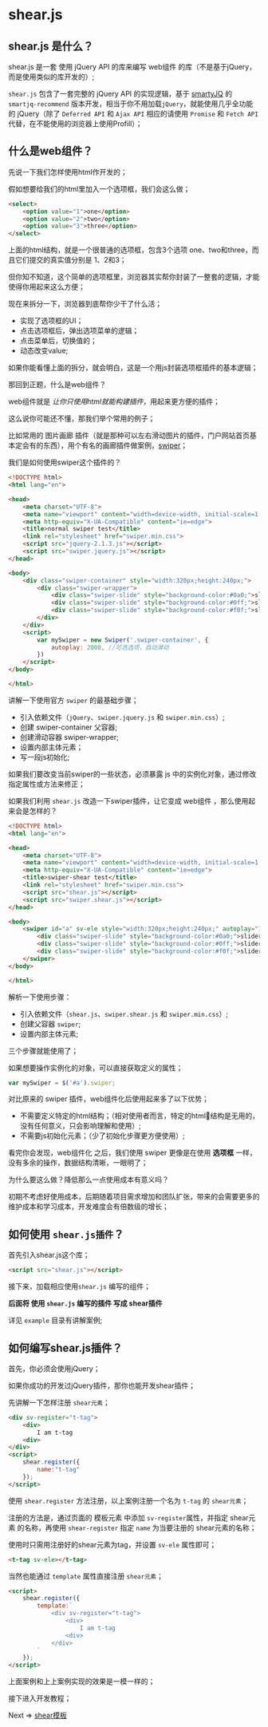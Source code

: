# shear.js

## shear.js 是什么？

shear.js 是一套 使用 jQuery API 的库来编写 web组件 的库（不是基于jQuery，而是使用类似的库开发的）;

`shear.js` 包含了一套完整的 jQuery API 的实现逻辑，基于 [smartyJQ](https://github.com/kirakiray/smartJQ) 的 `smartjq-recommend` 版本开发，相当于你不用加载`jQuery`，就能使用几乎全功能的 jQuery（除了 `Deferred API` 和 `Ajax API` 相应的请使用 `Promise` 和 `Fetch API` 代替，在不能使用的浏览器上使用Profill）；

## 什么是web组件？

先说一下我们怎样使用html作开发的；

假如想要给我们的html里加入一个选项框，我们会这么做；

```html
<select>
    <option value="1">one</option>
    <option value="2">two</option>
    <option value="3">three</option>
</select>
```

上面的html结构，就是一个很普通的选项框，包含3个选项 one、two和three，而且它们提交的真实值分别是 1、2和3；

但你知不知道，这个简单的选项框里，浏览器其实帮你封装了一整套的逻辑，才能使得你用起来这么方便；

现在来拆分一下，浏览器到底帮你少干了什么活；

* 实现了选项框的UI；
* 点击选项框后，弹出选项菜单的逻辑；
* 点击菜单后，切换值的；
* 动态改变value;

如果你能看懂上面的拆分，就会明白，这是一个用js封装选项框插件的基本逻辑；

那回到正题，什么是web组件？

web组件就是 *让你只使用html就能构建插件*，用起来更方便的插件；

这么说你可能还不懂，那我们举个常用的例子；

比如常用的 图片画廊 插件（就是那种可以左右滑动图片的插件，门户网站首页基本定会有的东西），用个有名的画廊插件做案例，[swiper](http://www.swiper.com.cn)；

我们是如何使用swiper这个插件的？

```html
<!DOCTYPE html>
<html lang="en">

<head>
    <meta charset="UTF-8">
    <meta name="viewport" content="width=device-width, initial-scale=1.0">
    <meta http-equiv="X-UA-Compatible" content="ie=edge">
    <title>normal swiper test</title>
    <link rel="stylesheet" href="swiper.min.css">
    <script src="jquery-2.1.3.js"></script>
    <script src="swiper.jquery.js"></script>
</head>

<body>
    <div class="swiper-container" style="width:320px;height:240px;">
        <div class="swiper-wrapper">
            <div class="swiper-slide" style="background-color:#0a0;">slider1</div>
            <div class="swiper-slide" style="background-color:#0ff;">slider2</div>
            <div class="swiper-slide" style="background-color:#f0f;">slider3</div>
        </div>
    </div>
    <script>
        var mySwiper = new Swiper('.swiper-container', {
            autoplay: 2000, //可选选项，自动滑动
        })
    </script>
</body>

</html>
```

讲解一下使用官方 `swiper` 的最基础步骤；

* 引入依赖文件（`jQuery`、`swiper.jquery.js` 和 `swiper.min.css`）;
* 创建 swiper-container 父容器;
* 创建滑动容器 swiper-wrapper;
* 设置内部主体元素；
* 写一段js初始化;

如果我们要改变当前swiper的一些状态，必须暴露 js 中的实例化对象，通过修改指定属性或方法来修正；

如果我们利用 `shear.js` 改造一下swiper插件，让它变成 web组件 ，那么使用起来会是怎样的？

```html      
<!DOCTYPE html>
<html lang="en">

<head>
    <meta charset="UTF-8">
    <meta name="viewport" content="width=device-width, initial-scale=1.0">
    <meta http-equiv="X-UA-Compatible" content="ie=edge">
    <title>swiper-shear test</title>
    <link rel="stylesheet" href="swiper.min.css">
    <script src="shear.js"></script>
    <script src="swiper.shear.js"></script>
</head>

<body>
    <swiper id="a" sv-ele style="width:320px;height:240px;" autoplay="1000">
        <div class="swiper-slide" style="background-color:#0a0;">slider1</div>
        <div class="swiper-slide" style="background-color:#0ff;">slider2</div>
        <div class="swiper-slide" style="background-color:#f0f;">slider3</div>
    </swiper>
</body>

</html>
````

解析一下使用步骤：

* 引入依赖文件（`shear.js`、`swiper.shear.js` 和 `swiper.min.css`）;
* 创建父容器 `swiper`;
* 设置内部主体元素;

三个步骤就能使用了；

如果想要操作实例化的对象，可以直接获取定义的属性；

```javascript
var mySwiper = $('#a').swiper;
```

对比原来的 swiper 插件，web组件化后使用起来多了以下优势；

* 不需要定义特定的html结构；（相对使用者而言，特定的html结构是无用的，没有任何意义，只会影响理解和使用）;
* 不需要js初始化元素；（少了初始化步骤更方便使用）;

看完你会发现，web组件化 之后，我们使用 swiper 更像是在使用 **选项框** 一样，没有多余的操作，数据结构清晰，一眼明了；

为什么要这么做？降低那么一点使用成本有意义吗？

初期不考虑好使用成本，后期随着项目需求增加和团队扩张，带来的会需要更多的维护成本和学习成本，开发难度会有倍数级的增长；

## 如何使用 `shear.js插件`？

首先引入shear.js这个库；

```html
<script src="shear.js"></script>
````

接下来，加载相应使用`shear.js` 编写的组件；

**后面将 使用 `shear.js` 编写的插件 写成 shear插件**

详见 `example` 目录有讲解案例;

## 如何编写shear.js插件？

首先，你必须会使用jQuery；

如果你成功的开发过jQuery插件，那你也能开发shear插件；

先讲解一下怎样注册 `shear元素`；

```html
<div sv-register="t-tag">
    <div>
        I am t-tag
    <div>
</div>
<script>
    shear.register({
        name:"t-tag"
    });
</script>
```

使用 `shear.register` 方法注册，以上案例注册一个名为 `t-tag` 的 `shear元素`；

注册的方法是，通过页面的 模板元素 中添加 `sv-register`属性，并指定 shear元素 的名称，再使用 `shear-register` 指定 `name` 为当要注册的 shear元素的名称；

使用时只需用注册好的shear元素为tag，并设置 `sv-ele` 属性即可；

```html
<t-tag sv-ele></t-tag>
```

当然也能通过 `template` 属性直接注册 `shear元素`；

```html
<script>
    shear.register({
        template:`
            <div sv-register="t-tag">
                <div>
                    I am t-tag
                <div>
            </div>
        `
    });
</script>
```

上面案例和上上案例实现的效果是一模一样的；


接下进入开发教程；

Next => [shear模板](02_模板.md)